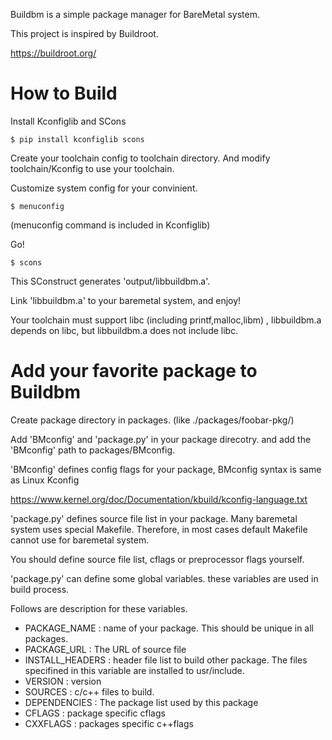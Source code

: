 Buildbm is a simple package manager for BareMetal system.


This project is inspired by Buildroot.

https://buildroot.org/


How to Build
============

Install Kconfiglib and SCons

    $ pip install kconfiglib scons

Create your toolchain config to toolchain directory.
And modify toolchain/Kconfig to use your toolchain.

Customize system config for your convinient.

    $ menuconfig

(menuconfig command is included in Kconfiglib)

Go!

    $ scons

This SConstruct generates 'output/libbuildbm.a'.

Link 'libbuildbm.a' to your baremetal system, and enjoy!

Your toolchain must support libc (including printf,malloc,libm) ,
libbuildbm.a depends on libc, but libbuildbm.a does not include libc.



Add your favorite package to Buildbm
====================================

Create package directory in packages. (like ./packages/foobar-pkg/)

Add 'BMconfig' and 'package.py' in your package direcotry.
and add the 'BMconfig' path to packages/BMconfig.

'BMconfig' defines config flags for your package,
BMconfig syntax is same as Linux Kconfig

https://www.kernel.org/doc/Documentation/kbuild/kconfig-language.txt


'package.py' defines source file list in your package.
Many baremetal system uses special Makefile.
Therefore, in most cases default Makefile cannot use for baremetal system.

You should define source file list, cflags or preprocessor flags yourself.

'package.py' can define some global variables.
these variables are used in build process.

Follows are description for these variables.

 - PACKAGE_NAME : name of your package. This should be unique in all packages.
 - PACKAGE_URL : The URL of source file
 - INSTALL_HEADERS : header file list to build other package. 
   The files specifined in this variable are installed to usr/include.
 - VERSION : version
 - SOURCES : c/c++ files to build.
 - DEPENDENCIES : The package list used by this package
 - CFLAGS : package specific cflags
 - CXXFLAGS : packages specific c++flags

